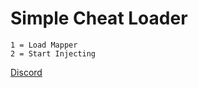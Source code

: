 # Simple Cheat Loader

```
1 = Load Mapper
2 = Start Injecting
```

[Discord](https://discord.gg/4uzaKNTzsg)
